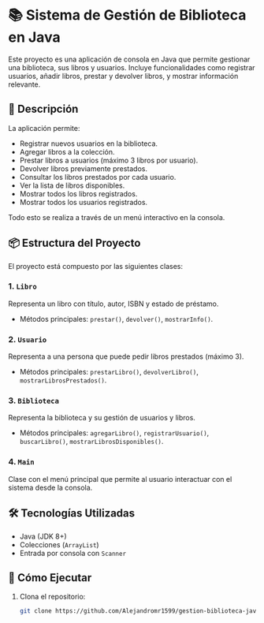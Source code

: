 # 📚 Sistema de Gestión de Biblioteca en Java

Este proyecto es una aplicación de consola en Java que permite gestionar una biblioteca, sus libros y usuarios. Incluye funcionalidades como registrar usuarios, añadir libros, prestar y devolver libros, y mostrar información relevante.

## 🧾 Descripción

La aplicación permite:

- Registrar nuevos usuarios en la biblioteca.
- Agregar libros a la colección.
- Prestar libros a usuarios (máximo 3 libros por usuario).
- Devolver libros previamente prestados.
- Consultar los libros prestados por cada usuario.
- Ver la lista de libros disponibles.
- Mostrar todos los libros registrados.
- Mostrar todos los usuarios registrados.

Todo esto se realiza a través de un menú interactivo en la consola.

## 📦 Estructura del Proyecto

El proyecto está compuesto por las siguientes clases:

### 1. `Libro`
Representa un libro con título, autor, ISBN y estado de préstamo.
- Métodos principales: `prestar()`, `devolver()`, `mostrarInfo()`.

### 2. `Usuario`
Representa a una persona que puede pedir libros prestados (máximo 3).
- Métodos principales: `prestarLibro()`, `devolverLibro()`, `mostrarLibrosPrestados()`.

### 3. `Biblioteca`
Representa la biblioteca y su gestión de usuarios y libros.
- Métodos principales: `agregarLibro()`, `registrarUsuario()`, `buscarLibro()`, `mostrarLibrosDisponibles()`.

### 4. `Main`
Clase con el menú principal que permite al usuario interactuar con el sistema desde la consola.

## 🛠️ Tecnologías Utilizadas

- Java (JDK 8+)
- Colecciones (`ArrayList`)
- Entrada por consola con `Scanner`

## 🚀 Cómo Ejecutar

1. Clona el repositorio:
   ```bash
   git clone https://github.com/Alejandromr1599/gestion-biblioteca-java.git
